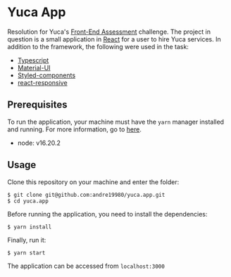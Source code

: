 # Yuca App

Resolution for Yuca's [Front-End Assessment](https://github.com/yuca-live/front-end-assessment) challenge. The project in question is a small application in [React](https://pt-br.reactjs.org/) for a user to hire Yuca services. In addition to the framework, the following were used in the task:
- [Typescript](https://www.typescriptlang.org/)
- [Material-UI](https://material-ui.com/)
- [Styled-components](https://styled-components.com/)
- [react-responsive](https://www.npmjs.com/package/react-responsive)

## Prerequisites

To run the application, your machine must have the `yarn` manager installed and running. For more information, go to [here](https://yarnpkg.com/).
- node: v16.20.2

## Usage

Clone this repository on your machine and enter the folder:
```
$ git clone git@github.com:andre19980/yuca.app.git
$ cd yuca.app
```

Before running the application, you need to install the dependencies:
```
$ yarn install
```

Finally, run it:
```
$ yarn start
```

The application can be accessed from `localhost:3000`
